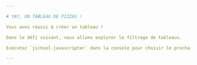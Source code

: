 ```yaml
---

# YAY, UN TABLEAU DE PIZZAS !

Vous avez réussi à créer un tableau !

Dans le défi suivant, nous allons explorer le filtrage de tableaux.

Exécutez `jschool-javascripter` dans la console pour choisir le prochain défi.

---
```

